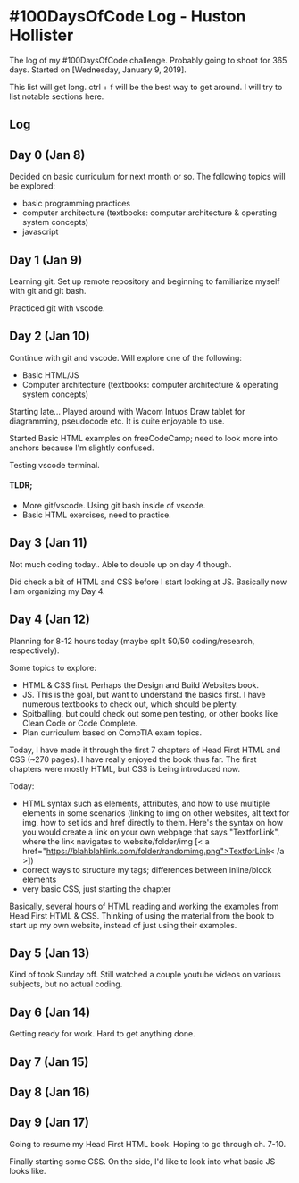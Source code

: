 # #100DaysOfCode Log - Huston Hollister

The log of my #100DaysOfCode challenge. Probably going to shoot for 365 days. Started on [Wednesday, January 9, 2019].

This list will get long. ctrl + f will be the best way to get around. I will try to list notable sections here. 

## Log
  
## Day 0 (Jan 8)

Decided on basic curriculum for next month or so.
The following topics will be explored:
- basic programming practices
- computer architecture (textbooks: computer architecture & operating system concepts)
- javascript

## Day 1 (Jan 9)

Learning git. Set up remote repository and beginning to familiarize myself with git and git bash.

Practiced git with vscode.

## Day 2 (Jan 10)

Continue with git and vscode. Will explore one of the following:
- Basic HTML/JS
- Computer architecture (textbooks: computer architecture & operating system concepts)

Starting late... Played around with Wacom Intuos Draw tablet for diagramming, pseudocode etc. 
It is quite enjoyable to use. 

Started Basic HTML examples on freeCodeCamp; need to look more into anchors because I'm slightly confused. 

Testing vscode terminal.

#### TLDR; 

- More git/vscode. Using git bash inside of vscode.
- Basic HTML exercises, need to practice.

## Day 3 (Jan 11)

Not much coding today.. Able to double up on day 4 though.

Did check a bit of HTML and CSS before I start looking at JS. Basically now I am organizing my Day 4.

## Day 4 (Jan 12)

Planning for 8-12 hours today (maybe split 50/50 coding/research, respectively).

Some topics to explore:
- HTML & CSS first. Perhaps the Design and Build Websites book.
- JS. This is the goal, but want to understand the basics first. I have numerous textbooks to check out, which should be plenty. 
- Spitballing, but could check out some pen testing, or other books like Clean Code or Code Complete.
- Plan curriculum based on CompTIA exam topics.

Today, I have made it through the first 7 chapters of Head First HTML and CSS (~270 pages). I have really enjoyed the book thus far. The first chapters were mostly HTML, but CSS is being introduced now.

Today:
- HTML syntax such as elements, attributes, and how to use multiple elements in some scenarios (linking to img on other websites, alt text for img, how to set ids and href directly to them. Here's the syntax on how you would create a link on your own webpage that says "TextforLink", where the link navigates to website/folder/img [< a href="https://blahblahlink.com/folder/randomimg.png">TextforLink< /a >])
- correct ways to structure my tags; differences between inline/block elements
- very basic CSS, just starting the chapter

Basically, several hours of HTML reading and working the examples from Head First HTML & CSS. Thinking of using the material from the book to start up my own website, instead of just using their examples.

## Day 5 (Jan 13)

Kind of took Sunday off. Still watched a couple youtube videos on various subjects, but no actual coding.

## Day 6 (Jan 14)

Getting ready for work. Hard to get anything done.

## Day 7 (Jan 15)

## Day 8 (Jan 16)

## Day 9 (Jan 17)

Going to resume my Head First HTML book. Hoping to go through ch. 7-10.

Finally starting some CSS. On the side, I'd like to look into what basic JS looks like.